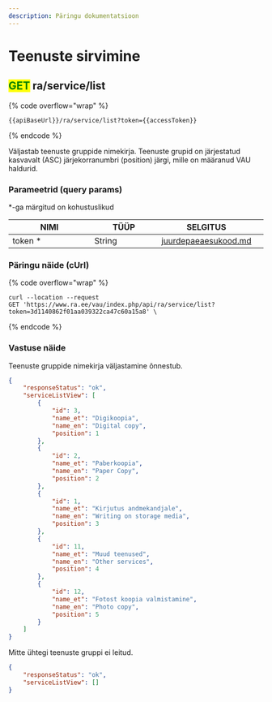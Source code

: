 ```yaml
---
description: Päringu dokumentatsioon
---
```


# Teenuste sirvimine

## <mark style="color:green;">GET</mark> ra/service/list

{% code overflow="wrap" %}
```
{{apiBaseUrl}}/ra/service/list?token={{accessToken}}
```
{% endcode %}

Väljastab teenuste gruppide nimekirja. Teenuste grupid on järjestatud kasvavalt (ASC) järjekorranumbri (position) järgi, mille on määranud VAU haldurid.

### Parameetrid (query params)

\*-ga märgitud on kohustuslikud

<table><thead><tr><th width="197">NIMI</th><th width="152">TÜÜP</th><th>SELGITUS</th><th data-hidden></th></tr></thead><tbody><tr><td>token *</td><td>String</td><td><a data-mention href="../../juurdepaeaesukood.md">juurdepaeaesukood.md</a></td><td></td></tr></tbody></table>

### Päringu näide (cUrl)

{% code overflow="wrap" %}
```shell
curl --location --request 
GET 'https://www.ra.ee/vau/index.php/api/ra/service/list?token=3d1140862f01aa039322ca47c60a15a8' \
```
{% endcode %}

### Vastuse näide

Teenuste gruppide nimekirja väljastamine õnnestub.

```json
{
    "responseStatus": "ok",
    "serviceListView": [
        {
            "id": 3,
            "name_et": "Digikoopia",
            "name_en": "Digital copy",
            "position": 1
        },
        {
            "id": 2,
            "name_et": "Paberkoopia",
            "name_en": "Paper Copy",
            "position": 2
        },
        {
            "id": 1,
            "name_et": "Kirjutus andmekandjale",
            "name_en": "Writing on storage media",
            "position": 3
        },
        {
            "id": 11,
            "name_et": "Muud teenused",
            "name_en": "Other services",
            "position": 4
        },
        {
            "id": 12,
            "name_et": "Fotost koopia valmistamine",
            "name_en": "Photo copy",
            "position": 5
        }
    ]
}
```

Mitte ühtegi teenuste gruppi ei leitud.

```json
{
    "responseStatus": "ok",
    "serviceListView": []
}
```
